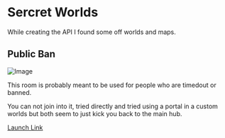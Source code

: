 # Sercret Worlds

While creating the API I found some off worlds and maps.

## Public Ban

![Image](https://api.vrchat.cloud/api/1/file/file_d338ef0f-3d4c-4106-ad60-7d88762b0940/1/file)

This room is probably meant to be used for people who are timedout or banned. 

You can not join into it, tried directly and tried using a portal in a custom worlds but both seem to just kick you back to the main hub.

[Launch Link](https://vrchat.net/launch?worldId=wrld_5b89c79e-c340-4510-be1b-476e9fcdedcc)